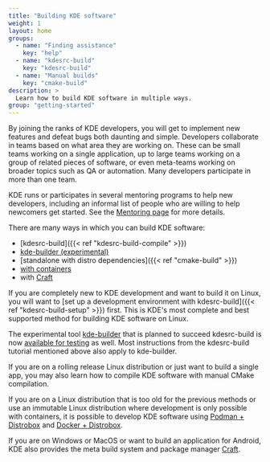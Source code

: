```yaml
---
title: "Building KDE software"
weight: 1
layout: home
groups:
  - name: "Finding assistance"
    key: "help"
  - name: "kdesrc-build"
    key: "kdesrc-build"
  - name: "Manual builds"
    key: "cmake-build"
description: >
  Learn how to build KDE software in multiple ways.
group: "getting-started"
---
```


By joining the ranks of KDE developers, you will get to implement new features and defeat bugs both daunting and simple. Developers collaborate in teams based on what area they are working on. These can be small teams working on a single application, up to large teams working on a group of related pieces of software, or even meta-teams working on broader topics such as QA or automation. Many developers participate in more than one team.

KDE runs or participates in several mentoring programs to help new developers, including an informal list of people who are willing to help newcomers get started. See the [Mentoring page](https://community.kde.org/Mentoring) for more details.

There are many ways in which you can build KDE software:

* [kdesrc-build]({{< ref "kdesrc-build-compile" >}})
* [kde-builder (experimental)](https://invent.kde.org/sdk/kde-builder)
* [standalone with distro dependencies]({{< ref "cmake-build" >}})
* [with containers](https://community.kde.org/Get_Involved/development/More#Develop_in_a_Linux_container)
* with [Craft](https://community.kde.org/Craft)

If you are completely new to KDE development and want to build it on Linux, you will want to [set up a development environment with kdesrc-build]({{< ref "kdesrc-build-setup" >}}) first. This is KDE's most complete and best supported method for building KDE software on Linux.

The experimental tool [kde-builder](https://invent.kde.org/sdk/kde-builder) that is planned to succeed kdesrc-build is now [available for testing](https://discuss.kde.org/t/please-start-testing-kde-builder-if-using-kdesrc-build/13698) as well. Most instructions from the kdesrc-build tutorial mentioned above also apply to kde-builder.

If you are on a rolling release Linux distribution or just want to build a single app, you may also learn how to compile KDE software with manual CMake compilation.

If you are on a Linux distribution that is too old for the previous methods or use an immutable Linux distribution where development is only possible with containers, it is possible to develop KDE software using [Podman + Distrobox](https://community.kde.org/Get_Involved/development/More#Option_2._distrobox) and [Docker + Distrobox](https://community.kde.org/Neon/Containers).

If you are on Windows or MacOS or want to build an application for Android, KDE also provides the meta build system and package manager [Craft](https://community.kde.org/Craft).
